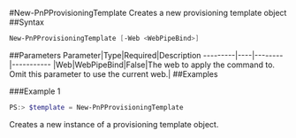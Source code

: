 #New-PnPProvisioningTemplate
Creates a new provisioning template object
##Syntax
```powershell
New-PnPProvisioningTemplate [-Web <WebPipeBind>]
```


##Parameters
Parameter|Type|Required|Description
---------|----|--------|-----------
|Web|WebPipeBind|False|The web to apply the command to. Omit this parameter to use the current web.|
##Examples

###Example 1
```powershell
PS:> $template = New-PnPProvisioningTemplate
```
Creates a new instance of a provisioning template object.
